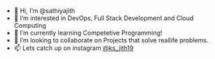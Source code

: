 - 👋 Hi, I’m @sathiyajith
- 👀 I’m interested in DevOps, Full Stack Development and Cloud Computing
- 🌱 I’m currently learning Competetive Programming!
- 💞️ I’m looking to collaborate on Projects that solve reallife problems.
- 📫 Lets catch up on instagram [@ks_jith19](https://www.instagram.com/ks_jith19/)

<!---
sathiyajith/sathiyajith is a ✨ special ✨ repository because its `README.md` (this file) appears on your GitHub profile.
You can click the Preview link to take a look at your changes.
--->
